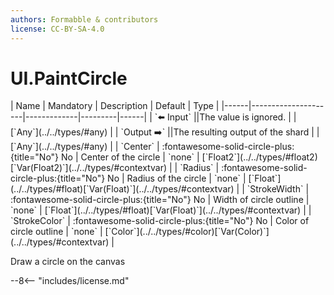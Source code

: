 ```yaml
---
authors: Formabble & contributors
license: CC-BY-SA-4.0
---
```



# UI.PaintCircle

<div class="sh-parameters" markdown="1">
| Name | Mandatory | Description | Default | Type |
|------|---------------------|-------------|---------|------|
| `⬅️ Input` ||The value is ignored. | | [`Any`](../../types/#any) |
| `Output ➡️` ||The resulting output of the shard | | [`Any`](../../types/#any) |
| `Center` | :fontawesome-solid-circle-plus:{title="No"} No  | Center of the circle | `none` | [`Float2`](../../types/#float2)[`Var(Float2)`](../../types/#contextvar) |
| `Radius` | :fontawesome-solid-circle-plus:{title="No"} No  | Radius of the circle | `none` | [`Float`](../../types/#float)[`Var(Float)`](../../types/#contextvar) |
| `StrokeWidth` | :fontawesome-solid-circle-plus:{title="No"} No  | Width of circle outline | `none` | [`Float`](../../types/#float)[`Var(Float)`](../../types/#contextvar) |
| `StrokeColor` | :fontawesome-solid-circle-plus:{title="No"} No  | Color of circle outline | `none` | [`Color`](../../types/#color)[`Var(Color)`](../../types/#contextvar) |

</div>

Draw a circle on the canvas

--8<-- "includes/license.md"

